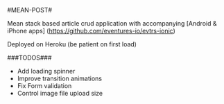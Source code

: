 #MEAN-POST#

Mean stack based article crud application with accompanying [Android & iPhone apps] (https://github.com/eventures-io/evtrs-ionic)

Deployed on Heroku (be patient on first load)




###TODOS###

* Add loading spinner
* Improve transition animations
* Fix Form validation
* Control image file upload size





